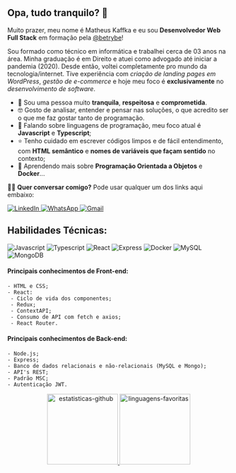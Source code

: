 ## Opa, tudo tranquilo? 👋 

Muito prazer, meu nome é Matheus Kaffka e eu sou **Desenvolvedor Web Full Stack** em formação pela [@betrybe](https://github.com/betrybe)!

Sou formado como técnico em informática e trabalhei cerca de 03 anos na área. Minha graduação é em Direito e atuei como advogado até iniciar a pandemia (2020). Desde então, voltei completamente pro mundo da tecnologia/internet. Tive experiência com *criação de landing pages em WordPress*, *gestão de e-commerce* e hoje meu foco é **exclusivamente** no *desenvolvimento de software*.

- 🤟 Sou uma pessoa muito **tranquila**, **respeitosa** e **comprometida**.
- 🤓 Gosto de analisar, entender e pensar nas soluções, o que acredito ser o que me faz gostar tanto de programação.
- 🔭 Falando sobre linguagens de programação, meu foco atual é **Javascript** e **Typescript**;
- ⭐ Tenho cuidado em escrever códigos limpos e de fácil entendimento, com **HTML semântico** e **nomes de variáveis que façam sentido** no contexto;
- 🌱 Aprendendo mais sobre **Programação Orientada a Objetos** e **Docker**...

🙋‍♂️ **Quer conversar comigo?** Pode usar qualquer um dos links aqui embaixo:

<a href="https://www.linkedin.com/in/matheus-kaffka/">
 <img alt="LinkedIn" src="https://img.shields.io/badge/LinkedIn-0077B5?style=for-the-badge&logo=linkedin&logoColor=white" />
</a>
<a href="https://wa.me/5555999552319">
 <img alt="WhatsApp" src="https://img.shields.io/badge/WhatsApp-25D366?style=for-the-badge&logo=whatsapp&logoColor=white" />
</a>
<a href="mailto:matheus.kaffka@gmail.com">
 <img alt="Gmail" src="https://img.shields.io/badge/Gmail-D14836?style=for-the-badge&logo=gmail&logoColor=white" />
</a>

## Habilidades Técnicas:
![Javascript](https://img.shields.io/badge/JavaScript-323330?style=for-the-badge&logo=javascript&logoColor=F7DF1E)
![Typescript](https://img.shields.io/badge/TypeScript-007ACC?style=for-the-badge&logo=typescript&logoColor=white)
![React](https://img.shields.io/badge/React-20232A?style=for-the-badge&logo=react&logoColor=61DAFB)
![Express](https://img.shields.io/badge/Express.js-000000?style=for-the-badge&logo=express&logoColor=white)
![Docker](https://img.shields.io/badge/Docker-2CA5E0?style=for-the-badge&logo=docker&logoColor=white)
![MySQL](https://img.shields.io/badge/MySQL-005C84?style=for-the-badge&logo=mysql&logoColor=white)
![MongoDB](https://img.shields.io/badge/MongoDB-4EA94B?style=for-the-badge&logo=mongodb&logoColor=white)

#### Principais conhecimentos de Front-end:
```
- HTML e CSS;
- React:
 - Ciclo de vida dos componentes;
 - Redux;
 - ContextAPI;
 - Consumo de API com fetch e axios;
 - React Router.
```
#### Principais conhecimentos de Back-end:
```
- Node.js;
- Express;
- Banco de dados relacionais e não-relacionais (MySQL e Mongo);
- API's REST;
- Padrão MSC;
- Autenticação JWT.
```
<div align="center">
  <a href="https://github.com/matkaf" />
  <img
       height="160em"
       alt="estatisticas-github"
       src="https://github-readme-stats.vercel.app/api?username=matkaf&show_icons=true&theme=dark&include_all_commits=true&count_private=true&hide_border=true&bg_color=0D1117&locale=pt-br"
  />
 <img
      height="160em"
      alt="linguagens-favoritas"
      src="https://github-readme-stats.vercel.app/api/top-langs/?username=matkaf&layout=compact&theme=dark&hide_border=true&bg_color=0D1117&locale=pt-br"
</div>

